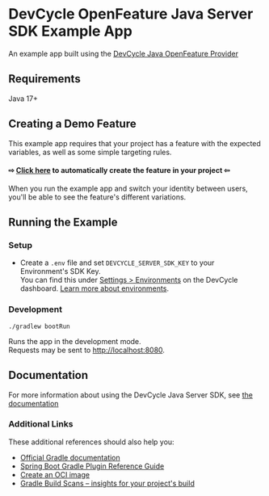 # DevCycle OpenFeature Java Server SDK Example App

An example app built using the [DevCycle Java OpenFeature Provider](https://docs.devcycle.com/sdk/server-side-sdks/java-local/java-local-openfeature)

## Requirements

Java 17+

## Creating a Demo Feature
This example app requires that your project has a feature with the expected variables, as well as some simple targeting rules. 

#### ⇨ [Click here](https://app.devcycle.com/r/create?resource=feature&key=hello-togglebot) to automatically create the feature in your project ⇦

When you run the example app and switch your identity between users, you'll be able to see the feature's different variations.

## Running the Example
### Setup

* Create a `.env` file and set `DEVCYCLE_SERVER_SDK_KEY` to your Environment's SDK Key.\
You can find this under [Settings > Environments](https://app.devcycle.com/r/environments) on the DevCycle dashboard.
[Learn more about environments](https://docs.devcycle.com/essentials/environments).

### Development

`./gradlew bootRun`

Runs the app in the development mode.\
Requests may be sent to [http://localhost:8080](http://localhost:8080).

## Documentation
For more information about using the DevCycle Java Server SDK, see [the documentation](https://docs.devcycle.com/sdk/server-side-sdks/java/)

### Additional Links
These additional references should also help you:

* [Official Gradle documentation](https://docs.gradle.org)
* [Spring Boot Gradle Plugin Reference Guide](https://docs.spring.io/spring-boot/docs/3.2.2/gradle-plugin/reference/html/)
* [Create an OCI image](https://docs.spring.io/spring-boot/docs/3.2.2/gradle-plugin/reference/html/#build-image)
* [Gradle Build Scans – insights for your project's build](https://scans.gradle.com#gradle)
